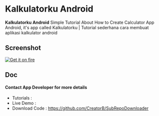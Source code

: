 Kalkulatorku Android
======
**Kalkulatorku Android** Simple Tutorial About How to Create Calculator App Android, it's app called Kalkulatorku | Tutorial sederhana cara membuat aplikasi kalkulator android

## Screenshot
[![Get it on fire](https://farm9.staticflickr.com/8657/16049833504_e92c613ce2_c.jpg)](https://www.flickr.com/photos/129324678@N07/)

## Doc
#### Contact App Developer for more details
* Tutorials 	: 
* Live Demo 	: 
* Download Code : https://github.com/CreatorB/SubRepoDownloader
